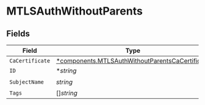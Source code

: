 # MTLSAuthWithoutParents


## Fields

| Field                                                                                                             | Type                                                                                                              | Required                                                                                                          | Description                                                                                                       |
| ----------------------------------------------------------------------------------------------------------------- | ----------------------------------------------------------------------------------------------------------------- | ----------------------------------------------------------------------------------------------------------------- | ----------------------------------------------------------------------------------------------------------------- |
| `CaCertificate`                                                                                                   | [*components.MTLSAuthWithoutParentsCaCertificate](../../models/components/mtlsauthwithoutparentscacertificate.md) | :heavy_minus_sign:                                                                                                | N/A                                                                                                               |
| `ID`                                                                                                              | **string*                                                                                                         | :heavy_minus_sign:                                                                                                | N/A                                                                                                               |
| `SubjectName`                                                                                                     | *string*                                                                                                          | :heavy_check_mark:                                                                                                | N/A                                                                                                               |
| `Tags`                                                                                                            | []*string*                                                                                                        | :heavy_minus_sign:                                                                                                | N/A                                                                                                               |
